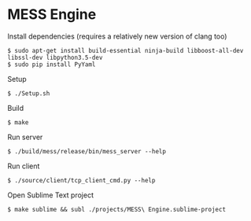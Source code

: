 MESS Engine
===========

Install dependencies (requires a relatively new version of clang too)

    $ sudo apt-get install build-essential ninja-build libboost-all-dev libssl-dev libpython3.5-dev
    $ sudo pip install PyYaml

Setup

    $ ./Setup.sh

Build

    $ make

Run server

    $ ./build/mess/release/bin/mess_server --help

Run client

    $ ./source/client/tcp_client_cmd.py --help

Open Sublime Text project

    $ make sublime && subl ./projects/MESS\ Engine.sublime-project

